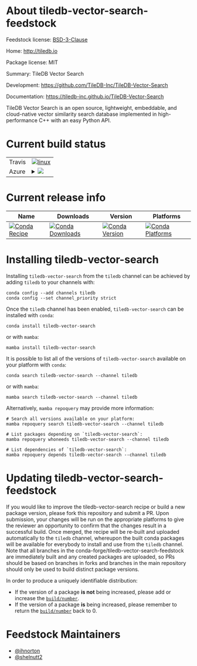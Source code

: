 About tiledb-vector-search-feedstock
====================================

Feedstock license: [BSD-3-Clause](https://github.com/conda-forge/tiledb-vector-search-feedstock/blob/main/LICENSE.txt)

Home: http://tiledb.io

Package license: MIT

Summary: TileDB Vector Search

Development: https://github.com/TileDB-Inc/TileDB-Vector-Search

Documentation: https://tiledb-inc.github.io/TileDB-Vector-Search

TileDB Vector Search is an open source, lightweight, embeddable, and cloud-native
vector similarity search database implemented in high-performance C++ with an easy
Python API.


Current build status
====================


<table><tr>
    <td>Travis</td>
    <td>
      <a href="https://app.travis-ci.com/conda-forge/tiledb-vector-search-feedstock">
        <img alt="linux" src="https://img.shields.io/travis/com/conda-forge/tiledb-vector-search-feedstock/main.svg?label=Linux">
      </a>
    </td>
  </tr>
    
  <tr>
    <td>Azure</td>
    <td>
      <details>
        <summary>
          <a href="https://dev.azure.com/conda-forge/feedstock-builds/_build/latest?definitionId=&branchName=main">
            <img src="https://dev.azure.com/conda-forge/feedstock-builds/_apis/build/status/tiledb-vector-search-feedstock?branchName=main">
          </a>
        </summary>
        <table>
          <thead><tr><th>Variant</th><th>Status</th></tr></thead>
          <tbody><tr>
              <td>linux_64_numpy1.21python3.10.____cpythontiledb2.15.</td>
              <td>
                <a href="https://dev.azure.com/conda-forge/feedstock-builds/_build/latest?definitionId=&branchName=main">
                  <img src="https://dev.azure.com/conda-forge/feedstock-builds/_apis/build/status/tiledb-vector-search-feedstock?branchName=main&jobName=linux&configuration=linux%20linux_64_numpy1.21python3.10.____cpythontiledb2.15._" alt="variant">
                </a>
              </td>
            </tr><tr>
              <td>linux_64_numpy1.21python3.10.____cpythontiledb2.16.</td>
              <td>
                <a href="https://dev.azure.com/conda-forge/feedstock-builds/_build/latest?definitionId=&branchName=main">
                  <img src="https://dev.azure.com/conda-forge/feedstock-builds/_apis/build/status/tiledb-vector-search-feedstock?branchName=main&jobName=linux&configuration=linux%20linux_64_numpy1.21python3.10.____cpythontiledb2.16._" alt="variant">
                </a>
              </td>
            </tr><tr>
              <td>linux_64_numpy1.21python3.9.____cpythontiledb2.15.</td>
              <td>
                <a href="https://dev.azure.com/conda-forge/feedstock-builds/_build/latest?definitionId=&branchName=main">
                  <img src="https://dev.azure.com/conda-forge/feedstock-builds/_apis/build/status/tiledb-vector-search-feedstock?branchName=main&jobName=linux&configuration=linux%20linux_64_numpy1.21python3.9.____cpythontiledb2.15._" alt="variant">
                </a>
              </td>
            </tr><tr>
              <td>linux_64_numpy1.21python3.9.____cpythontiledb2.16.</td>
              <td>
                <a href="https://dev.azure.com/conda-forge/feedstock-builds/_build/latest?definitionId=&branchName=main">
                  <img src="https://dev.azure.com/conda-forge/feedstock-builds/_apis/build/status/tiledb-vector-search-feedstock?branchName=main&jobName=linux&configuration=linux%20linux_64_numpy1.21python3.9.____cpythontiledb2.16._" alt="variant">
                </a>
              </td>
            </tr><tr>
              <td>linux_64_numpy1.23python3.11.____cpythontiledb2.15.</td>
              <td>
                <a href="https://dev.azure.com/conda-forge/feedstock-builds/_build/latest?definitionId=&branchName=main">
                  <img src="https://dev.azure.com/conda-forge/feedstock-builds/_apis/build/status/tiledb-vector-search-feedstock?branchName=main&jobName=linux&configuration=linux%20linux_64_numpy1.23python3.11.____cpythontiledb2.15._" alt="variant">
                </a>
              </td>
            </tr><tr>
              <td>linux_64_numpy1.23python3.11.____cpythontiledb2.16.</td>
              <td>
                <a href="https://dev.azure.com/conda-forge/feedstock-builds/_build/latest?definitionId=&branchName=main">
                  <img src="https://dev.azure.com/conda-forge/feedstock-builds/_apis/build/status/tiledb-vector-search-feedstock?branchName=main&jobName=linux&configuration=linux%20linux_64_numpy1.23python3.11.____cpythontiledb2.16._" alt="variant">
                </a>
              </td>
            </tr><tr>
              <td>linux_aarch64_numpy1.21python3.10.____cpythontiledb2.15.</td>
              <td>
                <a href="https://dev.azure.com/conda-forge/feedstock-builds/_build/latest?definitionId=&branchName=main">
                  <img src="https://dev.azure.com/conda-forge/feedstock-builds/_apis/build/status/tiledb-vector-search-feedstock?branchName=main&jobName=linux&configuration=linux%20linux_aarch64_numpy1.21python3.10.____cpythontiledb2.15._" alt="variant">
                </a>
              </td>
            </tr><tr>
              <td>linux_aarch64_numpy1.21python3.10.____cpythontiledb2.16.</td>
              <td>
                <a href="https://dev.azure.com/conda-forge/feedstock-builds/_build/latest?definitionId=&branchName=main">
                  <img src="https://dev.azure.com/conda-forge/feedstock-builds/_apis/build/status/tiledb-vector-search-feedstock?branchName=main&jobName=linux&configuration=linux%20linux_aarch64_numpy1.21python3.10.____cpythontiledb2.16._" alt="variant">
                </a>
              </td>
            </tr><tr>
              <td>linux_aarch64_numpy1.21python3.9.____cpythontiledb2.15.</td>
              <td>
                <a href="https://dev.azure.com/conda-forge/feedstock-builds/_build/latest?definitionId=&branchName=main">
                  <img src="https://dev.azure.com/conda-forge/feedstock-builds/_apis/build/status/tiledb-vector-search-feedstock?branchName=main&jobName=linux&configuration=linux%20linux_aarch64_numpy1.21python3.9.____cpythontiledb2.15._" alt="variant">
                </a>
              </td>
            </tr><tr>
              <td>linux_aarch64_numpy1.21python3.9.____cpythontiledb2.16.</td>
              <td>
                <a href="https://dev.azure.com/conda-forge/feedstock-builds/_build/latest?definitionId=&branchName=main">
                  <img src="https://dev.azure.com/conda-forge/feedstock-builds/_apis/build/status/tiledb-vector-search-feedstock?branchName=main&jobName=linux&configuration=linux%20linux_aarch64_numpy1.21python3.9.____cpythontiledb2.16._" alt="variant">
                </a>
              </td>
            </tr><tr>
              <td>linux_aarch64_numpy1.23python3.11.____cpythontiledb2.15.</td>
              <td>
                <a href="https://dev.azure.com/conda-forge/feedstock-builds/_build/latest?definitionId=&branchName=main">
                  <img src="https://dev.azure.com/conda-forge/feedstock-builds/_apis/build/status/tiledb-vector-search-feedstock?branchName=main&jobName=linux&configuration=linux%20linux_aarch64_numpy1.23python3.11.____cpythontiledb2.15._" alt="variant">
                </a>
              </td>
            </tr><tr>
              <td>linux_aarch64_numpy1.23python3.11.____cpythontiledb2.16.</td>
              <td>
                <a href="https://dev.azure.com/conda-forge/feedstock-builds/_build/latest?definitionId=&branchName=main">
                  <img src="https://dev.azure.com/conda-forge/feedstock-builds/_apis/build/status/tiledb-vector-search-feedstock?branchName=main&jobName=linux&configuration=linux%20linux_aarch64_numpy1.23python3.11.____cpythontiledb2.16._" alt="variant">
                </a>
              </td>
            </tr><tr>
              <td>osx_64_numpy1.21python3.10.____cpythontiledb2.15.</td>
              <td>
                <a href="https://dev.azure.com/conda-forge/feedstock-builds/_build/latest?definitionId=&branchName=main">
                  <img src="https://dev.azure.com/conda-forge/feedstock-builds/_apis/build/status/tiledb-vector-search-feedstock?branchName=main&jobName=osx&configuration=osx%20osx_64_numpy1.21python3.10.____cpythontiledb2.15._" alt="variant">
                </a>
              </td>
            </tr><tr>
              <td>osx_64_numpy1.21python3.10.____cpythontiledb2.16.</td>
              <td>
                <a href="https://dev.azure.com/conda-forge/feedstock-builds/_build/latest?definitionId=&branchName=main">
                  <img src="https://dev.azure.com/conda-forge/feedstock-builds/_apis/build/status/tiledb-vector-search-feedstock?branchName=main&jobName=osx&configuration=osx%20osx_64_numpy1.21python3.10.____cpythontiledb2.16._" alt="variant">
                </a>
              </td>
            </tr><tr>
              <td>osx_64_numpy1.21python3.9.____cpythontiledb2.15.</td>
              <td>
                <a href="https://dev.azure.com/conda-forge/feedstock-builds/_build/latest?definitionId=&branchName=main">
                  <img src="https://dev.azure.com/conda-forge/feedstock-builds/_apis/build/status/tiledb-vector-search-feedstock?branchName=main&jobName=osx&configuration=osx%20osx_64_numpy1.21python3.9.____cpythontiledb2.15._" alt="variant">
                </a>
              </td>
            </tr><tr>
              <td>osx_64_numpy1.21python3.9.____cpythontiledb2.16.</td>
              <td>
                <a href="https://dev.azure.com/conda-forge/feedstock-builds/_build/latest?definitionId=&branchName=main">
                  <img src="https://dev.azure.com/conda-forge/feedstock-builds/_apis/build/status/tiledb-vector-search-feedstock?branchName=main&jobName=osx&configuration=osx%20osx_64_numpy1.21python3.9.____cpythontiledb2.16._" alt="variant">
                </a>
              </td>
            </tr><tr>
              <td>osx_64_numpy1.23python3.11.____cpythontiledb2.15.</td>
              <td>
                <a href="https://dev.azure.com/conda-forge/feedstock-builds/_build/latest?definitionId=&branchName=main">
                  <img src="https://dev.azure.com/conda-forge/feedstock-builds/_apis/build/status/tiledb-vector-search-feedstock?branchName=main&jobName=osx&configuration=osx%20osx_64_numpy1.23python3.11.____cpythontiledb2.15._" alt="variant">
                </a>
              </td>
            </tr><tr>
              <td>osx_64_numpy1.23python3.11.____cpythontiledb2.16.</td>
              <td>
                <a href="https://dev.azure.com/conda-forge/feedstock-builds/_build/latest?definitionId=&branchName=main">
                  <img src="https://dev.azure.com/conda-forge/feedstock-builds/_apis/build/status/tiledb-vector-search-feedstock?branchName=main&jobName=osx&configuration=osx%20osx_64_numpy1.23python3.11.____cpythontiledb2.16._" alt="variant">
                </a>
              </td>
            </tr><tr>
              <td>osx_arm64_numpy1.21python3.10.____cpythontiledb2.15.</td>
              <td>
                <a href="https://dev.azure.com/conda-forge/feedstock-builds/_build/latest?definitionId=&branchName=main">
                  <img src="https://dev.azure.com/conda-forge/feedstock-builds/_apis/build/status/tiledb-vector-search-feedstock?branchName=main&jobName=osx&configuration=osx%20osx_arm64_numpy1.21python3.10.____cpythontiledb2.15._" alt="variant">
                </a>
              </td>
            </tr><tr>
              <td>osx_arm64_numpy1.21python3.10.____cpythontiledb2.16.</td>
              <td>
                <a href="https://dev.azure.com/conda-forge/feedstock-builds/_build/latest?definitionId=&branchName=main">
                  <img src="https://dev.azure.com/conda-forge/feedstock-builds/_apis/build/status/tiledb-vector-search-feedstock?branchName=main&jobName=osx&configuration=osx%20osx_arm64_numpy1.21python3.10.____cpythontiledb2.16._" alt="variant">
                </a>
              </td>
            </tr><tr>
              <td>osx_arm64_numpy1.21python3.9.____cpythontiledb2.15.</td>
              <td>
                <a href="https://dev.azure.com/conda-forge/feedstock-builds/_build/latest?definitionId=&branchName=main">
                  <img src="https://dev.azure.com/conda-forge/feedstock-builds/_apis/build/status/tiledb-vector-search-feedstock?branchName=main&jobName=osx&configuration=osx%20osx_arm64_numpy1.21python3.9.____cpythontiledb2.15._" alt="variant">
                </a>
              </td>
            </tr><tr>
              <td>osx_arm64_numpy1.21python3.9.____cpythontiledb2.16.</td>
              <td>
                <a href="https://dev.azure.com/conda-forge/feedstock-builds/_build/latest?definitionId=&branchName=main">
                  <img src="https://dev.azure.com/conda-forge/feedstock-builds/_apis/build/status/tiledb-vector-search-feedstock?branchName=main&jobName=osx&configuration=osx%20osx_arm64_numpy1.21python3.9.____cpythontiledb2.16._" alt="variant">
                </a>
              </td>
            </tr><tr>
              <td>osx_arm64_numpy1.23python3.11.____cpythontiledb2.15.</td>
              <td>
                <a href="https://dev.azure.com/conda-forge/feedstock-builds/_build/latest?definitionId=&branchName=main">
                  <img src="https://dev.azure.com/conda-forge/feedstock-builds/_apis/build/status/tiledb-vector-search-feedstock?branchName=main&jobName=osx&configuration=osx%20osx_arm64_numpy1.23python3.11.____cpythontiledb2.15._" alt="variant">
                </a>
              </td>
            </tr><tr>
              <td>osx_arm64_numpy1.23python3.11.____cpythontiledb2.16.</td>
              <td>
                <a href="https://dev.azure.com/conda-forge/feedstock-builds/_build/latest?definitionId=&branchName=main">
                  <img src="https://dev.azure.com/conda-forge/feedstock-builds/_apis/build/status/tiledb-vector-search-feedstock?branchName=main&jobName=osx&configuration=osx%20osx_arm64_numpy1.23python3.11.____cpythontiledb2.16._" alt="variant">
                </a>
              </td>
            </tr><tr>
              <td>win_64_numpy1.21python3.10.____cpythontiledb2.15.</td>
              <td>
                <a href="https://dev.azure.com/conda-forge/feedstock-builds/_build/latest?definitionId=&branchName=main">
                  <img src="https://dev.azure.com/conda-forge/feedstock-builds/_apis/build/status/tiledb-vector-search-feedstock?branchName=main&jobName=win&configuration=win%20win_64_numpy1.21python3.10.____cpythontiledb2.15._" alt="variant">
                </a>
              </td>
            </tr><tr>
              <td>win_64_numpy1.21python3.10.____cpythontiledb2.16.</td>
              <td>
                <a href="https://dev.azure.com/conda-forge/feedstock-builds/_build/latest?definitionId=&branchName=main">
                  <img src="https://dev.azure.com/conda-forge/feedstock-builds/_apis/build/status/tiledb-vector-search-feedstock?branchName=main&jobName=win&configuration=win%20win_64_numpy1.21python3.10.____cpythontiledb2.16._" alt="variant">
                </a>
              </td>
            </tr><tr>
              <td>win_64_numpy1.21python3.9.____cpythontiledb2.15.</td>
              <td>
                <a href="https://dev.azure.com/conda-forge/feedstock-builds/_build/latest?definitionId=&branchName=main">
                  <img src="https://dev.azure.com/conda-forge/feedstock-builds/_apis/build/status/tiledb-vector-search-feedstock?branchName=main&jobName=win&configuration=win%20win_64_numpy1.21python3.9.____cpythontiledb2.15._" alt="variant">
                </a>
              </td>
            </tr><tr>
              <td>win_64_numpy1.21python3.9.____cpythontiledb2.16.</td>
              <td>
                <a href="https://dev.azure.com/conda-forge/feedstock-builds/_build/latest?definitionId=&branchName=main">
                  <img src="https://dev.azure.com/conda-forge/feedstock-builds/_apis/build/status/tiledb-vector-search-feedstock?branchName=main&jobName=win&configuration=win%20win_64_numpy1.21python3.9.____cpythontiledb2.16._" alt="variant">
                </a>
              </td>
            </tr><tr>
              <td>win_64_numpy1.23python3.11.____cpythontiledb2.15.</td>
              <td>
                <a href="https://dev.azure.com/conda-forge/feedstock-builds/_build/latest?definitionId=&branchName=main">
                  <img src="https://dev.azure.com/conda-forge/feedstock-builds/_apis/build/status/tiledb-vector-search-feedstock?branchName=main&jobName=win&configuration=win%20win_64_numpy1.23python3.11.____cpythontiledb2.15._" alt="variant">
                </a>
              </td>
            </tr><tr>
              <td>win_64_numpy1.23python3.11.____cpythontiledb2.16.</td>
              <td>
                <a href="https://dev.azure.com/conda-forge/feedstock-builds/_build/latest?definitionId=&branchName=main">
                  <img src="https://dev.azure.com/conda-forge/feedstock-builds/_apis/build/status/tiledb-vector-search-feedstock?branchName=main&jobName=win&configuration=win%20win_64_numpy1.23python3.11.____cpythontiledb2.16._" alt="variant">
                </a>
              </td>
            </tr>
          </tbody>
        </table>
      </details>
    </td>
  </tr>
</table>

Current release info
====================

| Name | Downloads | Version | Platforms |
| --- | --- | --- | --- |
| [![Conda Recipe](https://img.shields.io/badge/recipe-tiledb--vector--search-green.svg)](https://anaconda.org/tiledb/tiledb-vector-search) | [![Conda Downloads](https://img.shields.io/conda/dn/tiledb/tiledb-vector-search.svg)](https://anaconda.org/tiledb/tiledb-vector-search) | [![Conda Version](https://img.shields.io/conda/vn/tiledb/tiledb-vector-search.svg)](https://anaconda.org/tiledb/tiledb-vector-search) | [![Conda Platforms](https://img.shields.io/conda/pn/tiledb/tiledb-vector-search.svg)](https://anaconda.org/tiledb/tiledb-vector-search) |

Installing tiledb-vector-search
===============================

Installing `tiledb-vector-search` from the `tiledb` channel can be achieved by adding `tiledb` to your channels with:

```
conda config --add channels tiledb
conda config --set channel_priority strict
```

Once the `tiledb` channel has been enabled, `tiledb-vector-search` can be installed with `conda`:

```
conda install tiledb-vector-search
```

or with `mamba`:

```
mamba install tiledb-vector-search
```

It is possible to list all of the versions of `tiledb-vector-search` available on your platform with `conda`:

```
conda search tiledb-vector-search --channel tiledb
```

or with `mamba`:

```
mamba search tiledb-vector-search --channel tiledb
```

Alternatively, `mamba repoquery` may provide more information:

```
# Search all versions available on your platform:
mamba repoquery search tiledb-vector-search --channel tiledb

# List packages depending on `tiledb-vector-search`:
mamba repoquery whoneeds tiledb-vector-search --channel tiledb

# List dependencies of `tiledb-vector-search`:
mamba repoquery depends tiledb-vector-search --channel tiledb
```




Updating tiledb-vector-search-feedstock
=======================================

If you would like to improve the tiledb-vector-search recipe or build a new
package version, please fork this repository and submit a PR. Upon submission,
your changes will be run on the appropriate platforms to give the reviewer an
opportunity to confirm that the changes result in a successful build. Once
merged, the recipe will be re-built and uploaded automatically to the
`tiledb` channel, whereupon the built conda packages will be available for
everybody to install and use from the `tiledb` channel.
Note that all branches in the conda-forge/tiledb-vector-search-feedstock are
immediately built and any created packages are uploaded, so PRs should be based
on branches in forks and branches in the main repository should only be used to
build distinct package versions.

In order to produce a uniquely identifiable distribution:
 * If the version of a package **is not** being increased, please add or increase
   the [``build/number``](https://docs.conda.io/projects/conda-build/en/latest/resources/define-metadata.html#build-number-and-string).
 * If the version of a package **is** being increased, please remember to return
   the [``build/number``](https://docs.conda.io/projects/conda-build/en/latest/resources/define-metadata.html#build-number-and-string)
   back to 0.

Feedstock Maintainers
=====================

* [@ihnorton](https://github.com/ihnorton/)
* [@shelnutt2](https://github.com/shelnutt2/)


